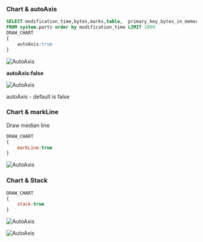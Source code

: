 
### Chart & autoAxis

```SQL
SELECT modification_time,bytes,marks,table,  primary_key_bytes_in_memory
FROM system.parts order by modification_time LIMIT 1000
DRAW_CHART
{
    autoAxis:true
}
```

![AutoAxis](/img/draw-chart-autoAxis.png)

**autoAxis:false**


![AutoAxis](/img/draw-chart-noautoAxis.png)


autoAxis - default is false

### Chart & markLine

Draw median line


```javascript
DRAW_CHART
{
    markLine:true
}
```

![AutoAxis](/img/draw-chart-markLine.png)


### Chart & Stack


```javascript
DRAW_CHART
{
    stack:true
}
```

![AutoAxis](/img/draw-chart-stack.png)

![AutoAxis](/img/draw-chart-stack-bar.png)
